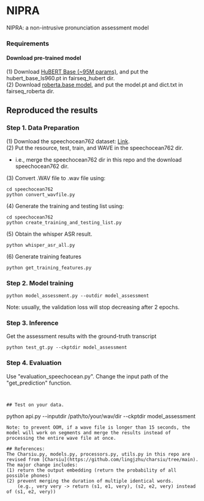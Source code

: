 # NIPRA

NIPRA: a non-intrusive pronunciation assessment model

### Requirements

#### Download pre-trained model
(1) Download [HuBERT Base (~95M params)](https://github.com/facebookresearch/fairseq/blob/main/examples/hubert/README.md), and put the hubert_base_ls960.pt in fairseq_hubert dir.   
(2) Download [roberta.base model](https://github.com/facebookresearch/fairseq/blob/main/examples/roberta/README.md), and put the model.pt and dict.txt in fairseq_roberta dir.

## Reproduced the results 

### Step 1. Data Preparation 
(1) Download the speechocean762 dataset: [Link](https://www.openslr.org/101).   
(2) Put the resource, test, train, and WAVE in the speechocean762 dir.    
  -   i.e., merge the speechocean762 dir in this repo and the download speechocean762 dir. 
    
(3) Convert .WAV file to .wav file using:
```
cd speechocean762
python convert_wavfile.py
```
(4) Generate the training and testing list using:
```
cd speechocean762
python create_training_and_testing_list.py
```
(5) Obtain the whisper ASR result. 
```
python whisper_asr_all.py
```
(6) Generate training features
```
python get_training_features.py
```

### Step 2. Model training
```
python model_assessment.py --outdir model_assessment
```
Note: usually, the validation loss will stop decreasing after 2 epochs.
### Step 3. Inference
Get the assessment results with the ground-truth transcript
```
python test_gt.py --ckptdir model_assessment
```

### Step 4. Evaluation

Use "evaluation_speechocean.py".  Change the input path of the "get_prediction" function. 

```

 
## Test on your data.

```
python api.py --inputdir /path/to/your/wav/dir --ckptdir model_assessment
```
Note: to prevent OOM, if a wave file is longer than 15 seconds, the model will work on segments and merge the results instead of processing the entire wave file at once.

## References:
The Charsiu.py, models.py, processors.py, utils.py in this repo are revised from [Charsiu](https://github.com/lingjzhu/charsiu/tree/main). 
The major change includes:
(1) return the output embedding (return the probability of all possible phones)  
(2) prevent merging the duration of multiple identical words.    
    (e.g., very very -> return (s1, e1, very), (s2, e2, very) instead of (s1, e2, very))  

